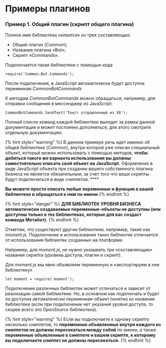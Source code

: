 # Примеры плагинов

### Пример 1. Общий плагин (скрипт общего плагина)

Полное имя библиотеки «клеится» из трех составляющих:

* Общий плагин (Common);
* Название плагина «Bot»;
* Скрипт «Commands».

Подключается такая библиотеки с помощью кода

```
require('Common.Bot.Commands');
```

После подключения, в JavaScript автоматически будет доступна переменная _CommonBotCommands_

К методам _CommonBotCommands_ можно обращаться, например, для отправки сообщения в мессенджер из JavaScript:

```
CommonBotCommands.SendText('Текст отправленный из V8');
```

Полный список команд каждой библиотеки выходит за рамки данной документации и может постоянно дополняться, для этого смотрите отдельную документацию.

{% hint style="warning" %}
В данном примере речь идет именно об общей библиотеке (Common), внутри которой уже описан специальный объект, который можно использовать с помощью методов, **чтобы добиться такого же варианта использования вы должны самостоятельно описать свой объект на JavaScript**. Оформление в виде JavaScript объекта при создании вашего собственного плагина бизнеса не является обязательным, за счет того что ваши скрипты будут подключаться в виде сниппетов. ****&#x20;

**Вы можете просто описать любые переменные и функции в вашей библиотеке и обращаться к ним по имени**
{% endhint %}

{% hint style="danger" %}
**ДЛЯ БИБЛИОТЕК УРОВНЯ БИЗНЕСА автоматически создаваемые переменные-объекты не доступны (или доступны только в тех библиотеках, которые для вас создаст команда Метабот).**
{% endhint %}

Отметим, что существуют другие библиотеки, например, такие как _moment.js_. Подключение и использование таких библиотек отличается от использования библиотек созданных на платформе.&#x20;

Например, для _moment.js_, не нужно указывать три «составляющие» названия скрипта (уровень доступа, плагин и скрипт).&#x20;

Для moment.js мы явно объявляем переменную и «экспортируем в нее библиотеку»

```
let moment = require('moment');
```

Подключение различных библиотек может отличаться и зависит от реализации самой библиотеки. Но, в основном как подключать и будет ли доступна автоматически переменная-объект понятно из названия библиотеки (если при подключении нет указания уровня доступа, то скорее всего это _OpenSource_ библиотека).

{% hint style="warning" %}
Если вы подключаете к одному скрипту несколько сниппетов, то **переменные объявленные внутри каждого из сниппетов не должны пересекаться между собой** по имени, а также **переменные объявленные в сниппете и вашем скрипте, к которому вы подключаете сниппет не должны пересекаться.**
{% endhint %}
